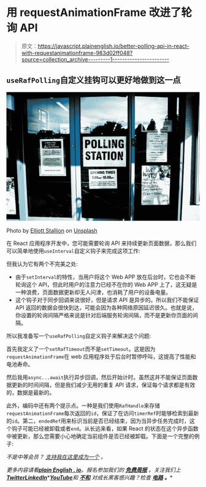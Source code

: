 # 用 requestAnimationFrame 改进了轮询 API

> 原文：<https://javascript.plainenglish.io/better-polling-api-in-react-with-requestanimationframe-983d02ff048?source=collection_archive---------1----------------------->

## `useRafPolling`自定义挂钩可以更好地做到这一点

![](img/25809d4012d74f3a848a74095aff0cca.png)

Photo by [Elliott Stallion](https://unsplash.com/es/@eagleboobs?utm_source=medium&utm_medium=referral) on [Unsplash](https://unsplash.com?utm_source=medium&utm_medium=referral)

在 React 应用程序开发中，您可能需要轮询 API 来持续更新页面数据，那么我们可以简单地使用`useInterval`自定义钩子来完成这项工作:

但我认为它有两个不完美之处:

*   由于`setInterval`的特性，当用户将这个 Web APP 放在后台时，它也会不断轮询这个 API，但此时用户的注意力已经不在你的 Web APP 上了，这无疑是一种浪费，页面数据更新却无人问津，也消耗了用户的设备电量。
*   这个钩子对于同步回调来说很好，但是请求 API 是异步的。所以我们不能保证 API 返回的数据会很快到达，可能会因为各种网络原因延迟很久。也就是说，你设置的轮询间隔严格来说是针对后端服务轮询间隔，而不是更新你页面的间隔。

所以我准备写一个`useRafPolling`自定义钩子来解决这个问题:

首先我定义了一个`setRafTimeout`而不是`setTimeout`。这是因为`requestAnimationFrame`在 web 应用程序处于后台时暂停呼叫，这提高了性能和电池寿命。

然后我用`async...await`执行异步回调，然后开始计时。虽然这并不能保证页面数据更新的时间间隔，但是我们减少无用的重复 API 请求，保证每个请求都是有效的，数据是最新的。

此外，编码中还有两个提示点。一种是我们使用`RafHandle`来存储`requestAnimationFrame`每次返回的`id`，保证了在访问`timerRef`时能够检索到最新的`id`。第二，`endedRef`用来标识当前是否已经结束，因为当异步任务完成时，这个钩子可能已经被卸载或者`end`。从长远来看，如果 React 的状态在这个异步函数中被更新，那么您需要小心地确定当前组件是否已经被卸载。下面是一个完整的例子:

*不是中等会员？* [*支持我在这里成为一个*](https://medium.com/@hellostephanie2022/membership) *。*

*更多内容请看*[***plain English . io***](https://plainenglish.io/)*。报名参加我们的* [***免费周报***](http://newsletter.plainenglish.io/) *。关注我们上*[***Twitter***](https://twitter.com/inPlainEngHQ)[***LinkedIn***](https://www.linkedin.com/company/inplainenglish/)*[***YouTube***](https://www.youtube.com/channel/UCtipWUghju290NWcn8jhyAw)**和* [***不和***](https://discord.gg/GtDtUAvyhW) *对成长黑客感兴趣？检查* [***电路***](https://circuit.ooo/) ***。*****